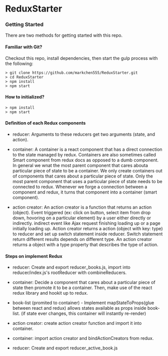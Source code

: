 # ReduxStarter

### Getting Started

There are two methods for getting started with this repo.

#### Familiar with Git?
Checkout this repo, install dependencies, then start the gulp process with the following:

```
> git clone https://github.com/markchen555/ReduxStarter.git
> cd ReduxStarter
> npm install
> npm start
```

#### How to initialized?

```
> npm install
> npm start
```

#### Definition of each Redux components

- reducer: Arguments to these reducers get two arguments (state, and action).

- container: A container is a react component that has a direct connection to the state managed by redux. Containers are also sometimes called Smart component from redux docs as opposed to a dumb component. In general we wnat the most parent component that cares abouta particular piece of state to be a container. We only create containers out of components that cares about a particular piece of state. Only the most parent component that uses a particular piece of state needs to be connected to redux. Whenever we forge a connection between a component and redux, it turns that component into a container (smart component).

- action creator: An action creator is a function that returns an action (object). Event triggered (ex: click on button, select item from drop down, hovoring on a particular element) by a user either directly or indirectly. indirect event like Ajax request finishing loading up or a page initially loading up. Action creator returns a action (object with key: type) to reducer and set up switch statement inside reducer. Switch statement return different results depends on different type. An action creator returns a object with a type property that describes the type of action.

#### Steps on implement Redux

- reducer: Create and export reducer_books.js, import into reducer/index.js's rootReducer with combineReducers. 

- container: Decide a component that cares about a particular piece of state then promote it to be a container. Then, make use of the react redux library and hookit up to redux.

- book-list (promited to container) - Implement mapStateToProps(glue between react and redux) allows states available as props inside book-list. (if state ever changes, this container will instantly re-render)

- action creator: create action creator function and import it into container.

- container: import action creator and bindActionCreators from redux.

- reducer: Create and export reducer_active_book.js 

